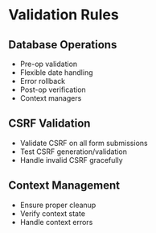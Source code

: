 # Validation Rules

## Database Operations
- Pre-op validation
- Flexible date handling
- Error rollback
- Post-op verification
- Context managers

## CSRF Validation  
- Validate CSRF on all form submissions  
- Test CSRF generation/validation  
- Handle invalid CSRF gracefully  

## Context Management  
- Ensure proper cleanup  
- Verify context state  
- Handle context errors  

